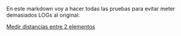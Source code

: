 En este markdown voy a hacer todas las pruebas para evitar meter demasiados LOGs al original: 


[Medir distancias entre 2 elementos](Medir%20Distancias/)